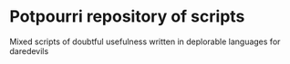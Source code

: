 # Potpourri repository of scripts

Mixed scripts of doubtful usefulness written in deplorable languages for daredevils
